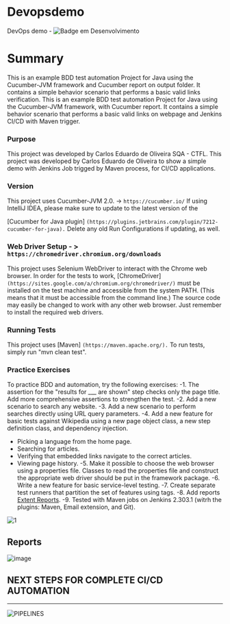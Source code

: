 # Devopsdemo

DevOps demo - ![Badge em Desenvolvimento](http://img.shields.io/static/v1?label=STATUS&message=EM%20DESENVOLVIMENTO&color=GREEN&style=for-the-badge)

# Summary
This is an example BDD test automation Project for Java using the Cucumber-JVM framework and Cucumber report on output folder.
It contains a simple behavior scenario that performs a basic valid links verification.
This is an example BDD test automation Project for Java using the Cucumber-JVM framework, with Cucumber report.
It contains a simple behavior scenario that performs a basic valid links on webpage and Jenkins CI/CD with Maven trigger.

### Purpose
This project was developed by Carlos Eduardo de Oliveira SQA - CTFL.
This project was developed by Carlos Eduardo de Oliveira to show a simple demo with Jenkins Job trigged by Maven process, for CI/CD applications.

### Version
This project uses Cucumber-JVM 2.0.  -> `https://cucumber.io/`
If using IntelliJ IDEA, please make sure to update to the latest version of the

[Cucumber for Java plugin] `(https://plugins.jetbrains.com/plugin/7212-cucumber-for-java).`
Delete any old Run Configurations if updating, as well.

### Web Driver Setup - > `https://chromedriver.chromium.org/downloads`
This project uses Selenium WebDriver to interact with the Chrome web browser.
In order for the tests to work, [ChromeDriver] `(https://sites.google.com/a/chromium.org/chromedriver/)`
must be installed on the test machine and accessible from the system PATH.
(This means that it must be accessible from the command line.)
The source code may easily be changed to work with any other web browser.
Just remember to install the required web drivers.

### Running Tests
This project uses [Maven] `(https://maven.apache.org/).`
To run tests, simply run "mvn clean test".

### Practice Exercises
To practice BDD and automation, try the following exercises:
-1. The assertion for the "results for ___ are shown" step checks only the page title.
   Add more comprehensive assertions to strengthen the test.
-2. Add a new scenario to search any website.
-3. Add a new scenario to perform searches directly using URL query parameters.
-4. Add a new feature for basic tests against Wikipedia using a new page object class,
   a new step definition class, and dependency injection.
   * Picking a language from the home page.
   * Searching for articles.
   * Verifying that embedded links navigate to the correct articles.
   * Viewing page history.
-5. Make it possible to choose the web browser using a properties file.
   Classes to read the properties file and construct the appropriate web driver
   should be put in the framework package.
-6. Write a new feature for basic service-level testing.
-7. Create separate test runners that partition the set of features using tags.
-8. Add reports [Extent Reports](http://extentreports.com/).
-9. Tested with Maven jobs on Jenkins 2.303.1 (witrh the plugins: Maven, Email extension, and Git).

![1](https://user-images.githubusercontent.com/33332202/132147421-3462d342-8163-490a-9c75-45d961be150a.PNG)

Reports
-------------------------
![image](https://user-images.githubusercontent.com/33332202/132152161-35dcb9f3-6d36-47d5-a7d6-26b1e3f6993b.png)


## NEXT STEPS FOR COMPLETE CI/CD AUTOMATION
-----------------------------------------------------------------------------------------------------------------
![PIPELINES](https://user-images.githubusercontent.com/33332202/144241965-89fe6d0c-65be-4bb5-b54f-cc022ea7330d.png)

